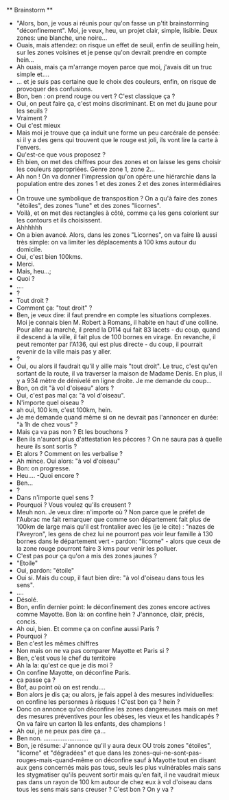 ** Brainstorm **
- "Alors, bon, je vous ai réunis pour qu'on fasse un p'tit brainstorming "déconfinement". Moi, je veux, heu, un projet clair, simple, lisible. Deux zones: une blanche, une noire...
- Ouais, mais attendez: on risque un effet de seuil, enfin de seuilling hein, sur les zones voisines et je pense qu'on devrait prendre en compte hein...
- Ah ouais, mais ça m'arrange moyen parce que moi, j'avais dit un truc simple et....
- ... et je suis pas certaine que le choix des couleurs, enfin, on risque de provoquer des confusions. 
- Bon, ben : on prend rouge ou vert ? C'est classique ça ?
- Oui, on peut faire ça, c'est moins discriminant. Et on met du jaune pour les seuils ?
- Vraiment ? 
- Oui c'est mieux
- Mais moi je trouve que ça induit une forme un peu carcérale de pensée: si il y a des gens qui trouvent que le rouge est joli, ils vont lire la carte à l'envers.
- Qu'est-ce que vous proposez ?
- Eh bien, on met des chiffres pour des zones et on laisse les gens choisir les couleurs appropriées. Genre zone 1, zone 2...
- Ah non ! On va donner l'impression qu'on opère une hiérarchie dans la population entre des zones 1 et des zones 2 et des zones intermédiaires !
- On trouve une symbolique de transposition ? On a qu'à faire des zones "étoiles", des zones "lune" et des zones "licornes".
- Voilà, et on met des rectangles à côté, comme ça les gens colorient sur les contours et ils choisissent. 
- Ahhhhhh
- On a bien avancé. Alors, dans les zones "Licornes", on va faire là aussi très simple: on va limiter les déplacements à 100 kms autour du domicile.
- Oui, c'est bien 100kms. 
- Merci.
- Mais, heu...;
- Quoi ?
- ....
- ?
- Tout droit ?
- Comment ça: "tout droit" ?
- Ben, je veux dire: il faut prendre en compte les situations complexes. Moi je connais bien M. Robert à Romans, il habite en haut d'une colline. Pour aller au marché, il prend la D114 qui fait 83 lacets - du coup, quand il descend à la ville, il fait plus de 100 bornes en virage. En revanche, il peut remonter par l'A136, qui est plus directe - du coup, il pourrait revenir de la ville mais pas y aller.
- ?
- Oui, ou alors il faudrait qu'il y aille mais "tout droit". Le truc, c'est qu'en sortant de la route, il va traverser la maison de Madame Denis. En plus, il y a 934 mètre de dénivelé en ligne droite. Je me demande du coup...
- Bon, on dit "à vol d'oiseau" alors ?
- Oui, c'est pas mal ça: "à vol d'oiseau". 
- N'importe quel oiseau ?
- ah oui, 100 km, c'est 100km, hein.
- Je me demande quand même si on ne devrait pas l'annoncer en durée: "à 1h de chez vous" ?
- Mais ça va pas non ? Et les bouchons ?
- Ben ils n'auront plus d'attestation les pécores ? On ne saura pas à quelle heure ils sont sortis ?
- Et alors ? Comment on les verbalise ?
- Ah mince. Oui alors: "à vol d'oiseau"
- Bon: on progresse.
- Heu....
-Quoi encore ?
- Ben...
- ? 
- Dans n'importe quel sens ?
- Pourquoi ? Vous voulez qu'ils creusent ?
- Meuh non. Je veux dire: n'importe où ? Non parce que le préfet de l'Aubrac me fait remarquer que comme son département fait plus de 100km de large mais qu'il est frontalier avec les (je le cite) : "nazes de l'Aveyron", les gens de chez lui ne pourront pas voir leur famille à 130 bornes dans le département vert - pardon: "licorne" - alors que ceux de la zone rouge pourront faire 3 kms pour venir les polluer.
- C'est pas pour ça qu'on a mis des zones jaunes ?
- "Etoile"
- Oui, pardon: "étoile"
- Oui si. Mais du coup, il faut bien dire: "à vol d'oiseau dans tous les sens".
- ....
- Désolé.
- Bon, enfin dernier point: le déconfinement des zones encore actives comme Mayotte. Bon là: on confine hein ? J'annonce, clair, précis, concis.
- Ah oui, bien. Et comme ça on confine aussi Paris ?
- Pourquoi ?
- Ben c'est les mêmes chiffres
- Non mais on ne va pas comparer Mayotte et Paris si ?
- Ben, c'est vous le chef du territoire
- Ah la la: qu'est ce que je dis moi ?
- On confine Mayotte, on déconfine Paris.
- ça passe ça ?
- Bof, au point où on est rendu....
- Bon alors je dis ça; ou alors, je fais appel à des mesures individuelles: on confine les personnes à risques ! C'est bon ça ? hein ?
- Donc on annonce qu'on déconfine les zones dangereuses mais on met des mesures préventives pour les obèses, les vieux et les handicapés ? On va faire un carton là les enfants, des champions !
- Ah oui, je ne peux pas dire ça...
- Ben non.
..........................
- Bon, je résume: J'annonce qu'il y aura deux OU trois zones "étoiles", "licorne" et "dégradées" et que dans les zones-qui-ne-sont-pas-rouges-mais-quand-même on déconfine sauf à Mayotte tout en disant aux gens concernés mais pas tous, seuls les plus vulnérables mais sans les stygmatiser qu'ils peuvent sortir mais qu'en fait, il ne vaudrait mieux pas dans un rayon de 100 km autour de chez eux à vol d'oiseau dans tous les sens mais sans creuser ? C'est bon ? On y va ?
